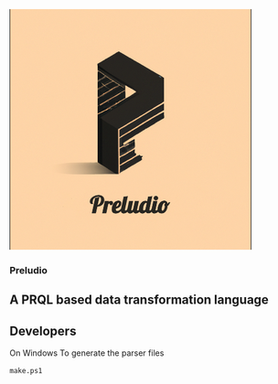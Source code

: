 
![](img/logo_med.png)

### Preludio
## A PRQL based data transformation language

## Developers

On Windows
To generate the parser files
```
make.ps1
```